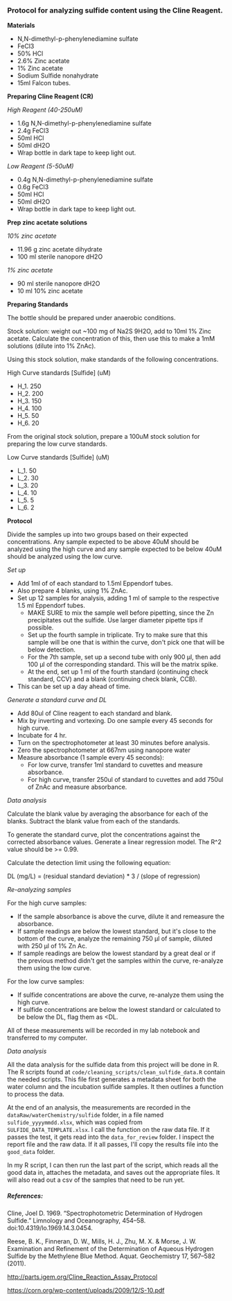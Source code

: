 ### Protocol for analyzing sulfide content using the Cline Reagent.

**Materials**

- N,N-dimethyl-p-phenylenediamine sulfate
- FeCl3
- 50% HCl
- 2.6% Zinc acetate
- 1% Zinc acetate
- Sodium Sulfide nonahydrate
- 15ml Falcon tubes.

**Preparing Cline Reagent (CR)**

*High Reagent (40-250uM)*

- 1.6g N,N-dimethyl-p-phenylenediamine sulfate
- 2.4g FeCl3
- 50ml HCl
- 50ml dH2O
- Wrap bottle in dark tape to keep light out.

*Low Reagent (5-50uM)*

- 0.4g N,N-dimethyl-p-phenylenediamine sulfate
- 0.6g FeCl3
- 50ml HCl
- 50ml dH2O
- Wrap bottle in dark tape to keep light out.

**Prep zinc acetate solutions**

*10% zinc acetate*

- 11.96 g zinc acetate dihydrate
- 100 ml sterile nanopore dH2O

*1% zinc acetate*

- 90 ml sterile nanopore dH2O
- 10 ml 10% zinc acetate


**Preparing Standards**

The bottle should be prepared under anaerobic conditions.

Stock solution: weight out ~100 mg of Na2S 9H2O, add to 10ml 1% Zinc acetate. Calculate the concentration of this, then use this to make a 1mM solutions (dilute into 1% ZnAc).

Using this stock solution, make standards of the following concentrations.

High Curve standards [Sulfide] (uM)

- H_1. 250
- H_2. 200
- H_3. 150
- H_4. 100
- H_5. 50
- H_6. 20

From the original stock solution, prepare a 100uM stock solution for preparing the low curve standards.

Low Curve standards [Sulfide] (uM)

- L_1. 50
- L_2. 30
- L_3. 20
- L_4. 10
- L_5. 5
- L_6. 2

**Protocol**

Divide the samples up into two groups based on their expected concentrations.
Any sample expected to be above 40uM should be analyzed using the high curve and any sample expected to be below 40uM should be analyzed using the low curve.

*Set up*

- Add 1ml of of each standard to 1.5ml Eppendorf tubes.
- Also prepare 4 blanks, using 1% ZnAc.
- Set up 12 samples for analysis, adding 1 ml of sample to the respective 1.5 ml Eppendorf tubes.
    - MAKE SURE to mix the sample well before pipetting, since the Zn precipitates out the sulfide. Use larger diameter pipette tips if possible.
    - Set up the fourth sample in triplicate. Try to make sure that this sample will be one that is within the curve, don't pick one that will be below detection.
    - For the 7th sample, set up a second tube with only 900 µl, then add 100 µl of the corresponding standard. This will be the matrix spike.
    - At the end, set up 1 ml of the fourth standard (continuing check standard, CCV) and a blank (continuing check blank, CCB).
- This can be set up a day ahead of time.


*Generate a standard curve and DL*

- Add 80ul of Cline reagent to each standard and blank.
- Mix by inverting and vortexing. Do one sample every 45 seconds for high curve.
- Incubate for 4 hr.
- Turn on the spectrophotometer at least 30 minutes before analysis.
- Zero the spectrophotometer at 667nm using nanopore water
- Measure absorbance (1 sample every 45 seconds):
  - For low curve, transfer 1ml standard to cuvettes and measure absorbance.
  - For high curve, transfer 250ul of standard to cuvettes and add 750ul of ZnAc and measure absorbance.

*Data analysis*

Calculate the blank value by averaging the absorbance for each of the blanks. Subtract the blank value from each of the standards.

To generate the standard curve, plot the concentrations against the corrected absorbance values. Generate a linear regression model. The R^2 value should be >= 0.99.

Calculate the detection limit using the following equation:

DL (mg/L) = (residual standard deviation) * 3 / (slope of regression)

*Re-analyzing samples*

For the high curve samples:

- If the sample absorbance is above the curve, dilute it and remeasure the absorbance.
- If sample readings are below the lowest standard, but it's close to the bottom of the curve, analyze the remaining 750 µl of sample, diluted with 250 µl of 1% Zn Ac.
- If sample readings are below the lowest standard by a great deal or if the previous method didn't get the samples within the curve, re-analyze them using the low curve.

For the low curve samples:

- If sulfide concentrations are above the curve, re-analyze them using the high curve.
- If sulfide concentrations are below the lowest standard or calculated to be below the DL, flag them as <DL.

All of these measurements will be recorded in my lab notebook and transferred to my computer.


*Data analysis*

All the data analysis for the sulfide data from this project will be done in R.
The R scripts found at `code/cleaning_scripts/clean_sulfide_data.R` contain the needed scripts.
This file first generates a metadata sheet for both the water column and the incubation sulfide samples.
It then outlines a function to process the data.

At the end of an analysis, the measurements are recorded in the `dataRaw/waterChemistry/sulfide` folder, in a file named `sulfide_yyyymmdd.xlsx`, which was copied from `SULFIDE_DATA_TEMPLATE.xlsx`.
I call the function on the raw data file.
If it passes the test, it gets read into the `data_for_review` folder.
I inspect the report file and the raw data.
If it all passes, I'll copy the results file into the `good_data` folder.

In my R script, I can then run the last part of the script, which reads all the good data in, attaches the metadata, and saves out the appropriate files.
It will also read out a csv of the samples that need to be run yet.

##### References:

Cline, Joel D. 1969. “Spectrophotometric Determination of Hydrogen Sulfide.” Limnology and Oceanography, 454–58. doi:10.4319/lo.1969.14.3.0454.

Reese, B. K., Finneran, D. W., Mills, H. J., Zhu, M. X. & Morse, J. W. Examination and Refinement of the Determination of Aqueous Hydrogen Sulfide by the Methylene Blue Method. Aquat. Geochemistry 17, 567–582 (2011).

http://parts.igem.org/Cline_Reaction_Assay_Protocol

https://corn.org/wp-content/uploads/2009/12/S-10.pdf
